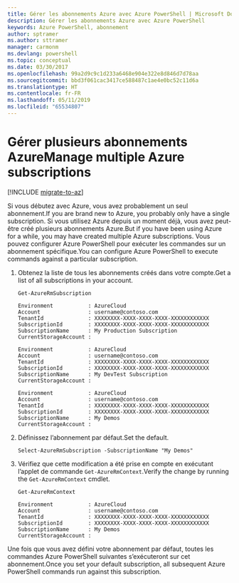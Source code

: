 ```yaml
---
title: Gérer les abonnements Azure avec Azure PowerShell | Microsoft Docs
description: Gérer les abonnements Azure avec Azure PowerShell
keywords: Azure PowerShell, abonnement
author: sptramer
ms.author: sttramer
manager: carmonm
ms.devlang: powershell
ms.topic: conceptual
ms.date: 03/30/2017
ms.openlocfilehash: 99a2d9c9c1d233a6468e904e322e8d846d7d78aa
ms.sourcegitcommit: bbd3f061cac3417ce588487c1ae4e0bc52c11d6a
ms.translationtype: HT
ms.contentlocale: fr-FR
ms.lasthandoff: 05/11/2019
ms.locfileid: "65534807"
---
```

# <a name="manage-multiple-azure-subscriptions"></a><span data-ttu-id="7daa6-104">Gérer plusieurs abonnements Azure</span><span class="sxs-lookup"><span data-stu-id="7daa6-104">Manage multiple Azure subscriptions</span></span>

[!INCLUDE [migrate-to-az](../includes/migrate-to-az.md)]

<span data-ttu-id="7daa6-105">Si vous débutez avec Azure, vous avez probablement un seul abonnement.</span><span class="sxs-lookup"><span data-stu-id="7daa6-105">If you are brand new to Azure, you probably only have a single subscription.</span></span> <span data-ttu-id="7daa6-106">Si vous utilisez Azure depuis un moment déjà, vous avez peut-être créé plusieurs abonnements Azure.</span><span class="sxs-lookup"><span data-stu-id="7daa6-106">But if you have been using Azure for a while, you may have created multiple Azure subscriptions.</span></span> <span data-ttu-id="7daa6-107">Vous pouvez configurer Azure PowerShell pour exécuter les commandes sur un abonnement spécifique.</span><span class="sxs-lookup"><span data-stu-id="7daa6-107">You can configure Azure PowerShell to execute commands against a particular subscription.</span></span>

1. <span data-ttu-id="7daa6-108">Obtenez la liste de tous les abonnements créés dans votre compte.</span><span class="sxs-lookup"><span data-stu-id="7daa6-108">Get a list of all subscriptions in your account.</span></span>

    ```powershell-interactive
    Get-AzureRmSubscription
    ```

    ```output
    Environment           : AzureCloud
    Account               : username@contoso.com
    TenantId              : XXXXXXXX-XXXX-XXXX-XXXX-XXXXXXXXXXXX
    SubscriptionId        : XXXXXXXX-XXXX-XXXX-XXXX-XXXXXXXXXXXX
    SubscriptionName      : My Production Subscription
    CurrentStorageAccount :

    Environment           : AzureCloud
    Account               : username@contoso.com
    TenantId              : XXXXXXXX-XXXX-XXXX-XXXX-XXXXXXXXXXXX
    SubscriptionId        : XXXXXXXX-XXXX-XXXX-XXXX-XXXXXXXXXXXX
    SubscriptionName      : My DevTest Subscription
    CurrentStorageAccount :

    Environment           : AzureCloud
    Account               : username@contoso.com
    TenantId              : XXXXXXXX-XXXX-XXXX-XXXX-XXXXXXXXXXXX
    SubscriptionId        : XXXXXXXX-XXXX-XXXX-XXXX-XXXXXXXXXXXX
    SubscriptionName      : My Demos
    CurrentStorageAccount :
    ```

2. <span data-ttu-id="7daa6-109">Définissez l’abonnement par défaut.</span><span class="sxs-lookup"><span data-stu-id="7daa6-109">Set the default.</span></span>

    ```powershell-interactive
    Select-AzureRmSubscription -SubscriptionName "My Demos"
    ```

3. <span data-ttu-id="7daa6-110">Vérifiez que cette modification a été prise en compte en exécutant l’applet de commande `Get-AzureRmContext`.</span><span class="sxs-lookup"><span data-stu-id="7daa6-110">Verify the change by running the `Get-AzureRmContext` cmdlet.</span></span>

    ```powershell-interactive
    Get-AzureRmContext
    ```

    ```output
    Environment           : AzureCloud
    Account               : username@contoso.com
    TenantId              : XXXXXXXX-XXXX-XXXX-XXXX-XXXXXXXXXXXX
    SubscriptionId        : XXXXXXXX-XXXX-XXXX-XXXX-XXXXXXXXXXXX
    SubscriptionName      : My Demos
    CurrentStorageAccount :
    ```

<span data-ttu-id="7daa6-111">Une fois que vous avez défini votre abonnement par défaut, toutes les commandes Azure PowerShell suivantes s’exécuteront sur cet abonnement.</span><span class="sxs-lookup"><span data-stu-id="7daa6-111">Once you set your default subscription, all subsequent Azure PowerShell commands run against this subscription.</span></span>

